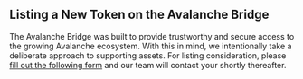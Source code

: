 ## Listing a New Token on the Avalanche Bridge

The Avalanche Bridge was built to provide trustworthy and secure access to the growing Avalanche ecosystem.  With this in mind, we intentionally take a deliberate approach to supporting assets.  For listing consideration, please [fill out the following form](https://avalancheavax.typeform.com/to/FJ6fa1uC) and our team will contact your shortly thereafter.


